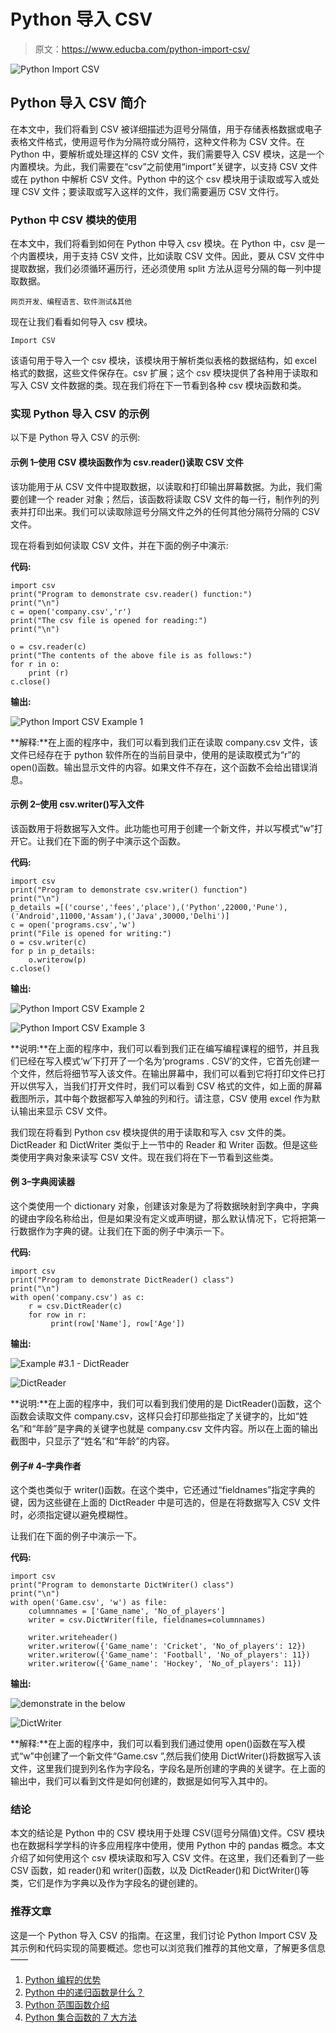 # Python 导入 CSV

> 原文：<https://www.educba.com/python-import-csv/>

![Python Import CSV](img/c5684eb718b2d819be470d8b837bef23.png "Python Import CSV")



## Python 导入 CSV 简介

在本文中，我们将看到 CSV 被详细描述为逗号分隔值，用于存储表格数据或电子表格文件格式，使用逗号作为分隔符或分隔符，这种文件称为 CSV 文件。在 Python 中，要解析或处理这样的 CSV 文件，我们需要导入 CSV 模块，这是一个内置模块。为此，我们需要在“csv”之前使用“import”关键字，以支持 CSV 文件或在 python 中解析 CSV 文件。Python 中的这个 csv 模块用于读取或写入或处理 CSV 文件；要读取或写入这样的文件，我们需要遍历 CSV 文件行。

### Python 中 CSV 模块的使用

在本文中，我们将看到如何在 Python 中导入 csv 模块。在 Python 中，csv 是一个内置模块，用于支持 CSV 文件，比如读取 CSV 文件。因此，要从 CSV 文件中提取数据，我们必须循环遍历行，还必须使用 split 方法从逗号分隔的每一列中提取数据。

<small>网页开发、编程语言、软件测试&其他</small>

现在让我们看看如何导入 csv 模块。

```
Import CSV
```

该语句用于导入一个 csv 模块，该模块用于解析类似表格的数据结构，如 excel 格式的数据，这些文件保存在。csv 扩展；这个 csv 模块提供了各种用于读取和写入 CSV 文件数据的类。现在我们将在下一节看到各种 csv 模块函数和类。

### 实现 Python 导入 CSV 的示例

以下是 Python 导入 CSV 的示例:

#### 示例 1–使用 CSV 模块函数作为 csv.reader()读取 CSV 文件

该功能用于从 CSV 文件中提取数据，以读取和打印输出屏幕数据。为此，我们需要创建一个 reader 对象；然后，该函数将读取 CSV 文件的每一行，制作列的列表并打印出来。我们可以读取除逗号分隔文件之外的任何其他分隔符分隔的 CSV 文件。

现在将看到如何读取 CSV 文件，并在下面的例子中演示:

**代码:**

```
import csv
print("Program to demonstrate csv.reader() function:")
print("\n")
c = open('company.csv','r')
print("The csv file is opened for reading:")
print("\n")

o = csv.reader(c)
print("The contents of the above file is as follows:")
for r in o:
    print (r)
c.close()
```

**输出:**

![Python Import CSV Example 1](img/3461bcaf5ac58c326f1441fe539635a6.png)



**解释:**在上面的程序中，我们可以看到我们正在读取 company.csv 文件，该文件已经存在于 python 软件所在的当前目录中，使用的是读取模式为“r”的 open()函数。输出显示文件的内容。如果文件不存在，这个函数不会给出错误消息。

#### 示例 2–使用 csv.writer()写入文件

该函数用于将数据写入文件。此功能也可用于创建一个新文件，并以写模式“w”打开它。让我们在下面的例子中演示这个函数。

**代码:**

```
import csv
print("Program to demonstrate csv.writer() function")
print("\n")
p_details =[('course','fees','place'),('Python',22000,'Pune'),('Android',11000,'Assam'),('Java',30000,'Delhi')]
c = open('programs.csv','w')
print("File is opened for writing:")
o = csv.writer(c)
for p in p_details:
    o.writerow(p)
c.close()
```

**输出:**

![Python Import CSV Example 2](img/419ccc250feb0a3e40cda451b36caffa.png)



![Python Import CSV Example 3](img/c412ab3d85f2fdc06ee8a94c5de155e2.png "Python Import CSV Example 3")



**说明:**在上面的程序中，我们可以看到我们正在编写编程课程的细节，并且我们已经在写入模式‘w’下打开了一个名为‘programs . CSV’的文件，它首先创建一个文件，然后将细节写入该文件。在输出屏幕中，我们可以看到它将打印文件已打开以供写入，当我们打开文件时，我们可以看到 CSV 格式的文件，如上面的屏幕截图所示，其中每个数据都写入单独的列和行。请注意，CSV 使用 excel 作为默认输出来显示 CSV 文件。

我们现在将看到 Python csv 模块提供的用于读取和写入 csv 文件的类。DictReader 和 DictWriter 类似于上一节中的 Reader 和 Writer 函数。但是这些类使用字典对象来读写 CSV 文件。现在我们将在下一节看到这些类。

#### 例 3–字典阅读器

这个类使用一个 dictionary 对象，创建该对象是为了将数据映射到字典中，字典的键由字段名称给出，但是如果没有定义或声明键，那么默认情况下，它将把第一行数据作为字典的键。让我们在下面的例子中演示一下。

**代码:**

```
import csv
print("Program to demonstrate DictReader() class")
print("\n")
with open('company.csv') as c:
    r = csv.DictReader(c)
    for row in r:
         print(row['Name'], row['Age'])
```

**输出:**

![Example #3.1 - DictReader](img/78bc89710a7bf53c6622e570e6b9b92d.png)



![DictReader](img/cb02afa67eac9c1156e810073036bd64.png "DictReader")



**说明:**在上面的程序中，我们可以看到我们使用的是 DictReader()函数，这个函数会读取文件 company.csv，这样只会打印那些指定了关键字的，比如“姓名”和“年龄”是字典的关键字也就是 company.csv 文件内容。所以在上面的输出截图中，只显示了“姓名”和“年龄”的内容。

#### 例子# 4–字典作者

这个类也类似于 writer()函数。在这个类中，它还通过“fieldnames”指定字典的键，因为这些键在上面的 DictReader 中是可选的，但是在将数据写入 CSV 文件时，必须指定键以避免模糊性。

让我们在下面的例子中演示一下。

**代码:**

```
import csv
print("Program to demonstarte DictWriter() class")
print("\n")
with open('Game.csv', 'w') as file:
    columnnames = ['Game_name', 'No_of_players']
    writer = csv.DictWriter(file, fieldnames=columnnames)

    writer.writeheader()
    writer.writerow({'Game_name': 'Cricket', 'No_of_players': 12})
    writer.writerow({'Game_name': 'Football', 'No_of_players': 11})
    writer.writerow({'Game_name': 'Hockey', 'No_of_players': 11})
```

**输出:**

![demonstrate in the below](img/3ef4ed1405ec6d033ec6b223bf8b781a.png)



![DictWriter](img/3dfe087f750f7fd33027a314e75dae40.png "DictWriter")



**解释:**在上面的程序中，我们可以看到我们通过使用 open()函数在写入模式“w”中创建了一个新文件“Game.csv ”,然后我们使用 DictWriter()将数据写入该文件，这里我们提到列名作为字段名，字段名是所创建的字典的关键字。在上面的输出中，我们可以看到文件是如何创建的，数据是如何写入其中的。

### 结论

本文的结论是 Python 中的 CSV 模块用于处理 CSV(逗号分隔值)文件。CSV 模块也在数据科学学科的许多应用程序中使用，使用 Python 中的 pandas 概念。本文介绍了如何使用这个 csv 模块读取和写入 CSV 文件。在这里，我们还看到了一些 CSV 函数，如 reader()和 writer()函数，以及 DictReader()和 DictWriter()等类，它们是作为字典以及作为字段名的键创建的。

### 推荐文章

这是一个 Python 导入 CSV 的指南。在这里，我们讨论 Python Import CSV 及其示例和代码实现的简要概述。您也可以浏览我们推荐的其他文章，了解更多信息——

1.  [Python 编程的优势](https://www.educba.com/advantages-of-python/)
2.  [Python 中的递归函数是什么？](https://www.educba.com/recursive-function-in-python/)
3.  [Python 范围函数介绍](https://www.educba.com/python-range-function/)
4.  [Python 集合函数的 7 大方法](https://www.educba.com/python-set-function/)